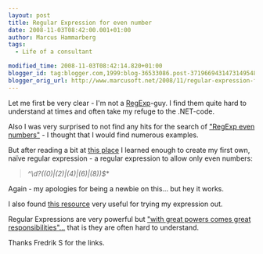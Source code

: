 ```yaml
---
layout: post
title: Regular Expression for even number
date: 2008-11-03T08:42:00.001+01:00
author: Marcus Hammarberg
tags:
  - Life of a consultant

modified_time: 2008-11-03T08:42:14.820+01:00
blogger_id: tag:blogger.com,1999:blog-36533086.post-3719669431473149548
blogger_orig_url: http://www.marcusoft.net/2008/11/regular-expression-for-even-number.html
---
```



Let me first be very clear - I'm not a
<a href="http://en.wikipedia.org/wiki/Regular_expression"
target="_blank">RegExp</a>-guy. I find them quite hard to understand at
times and often take my refuge to the .NET-code.

Also I was very surprised to not find any hits for the search of <a
href="http://www.google.co.uk/search?hl=en&amp;q=regexp+even+numbers&amp;sa=X&amp;oi=revisions_inline&amp;ct=unquoted-query-link"
target="_blank">"RegExp even numbers"</a> - I thought that I would find
numerous examples.

But after reading a bit at
<a href="http://www.15seconds.com/issue/010301.htm" target="_blank">this
place</a> I learned enough to create my first own, naïve regular
expression - a regular expression to allow only even numbers:

> **^\d*?((0)\|(2)\|(4)\|(6)\|(8))$** 

Again - my apologies for being a newbie on this... but hey it works.

I also found
<a href="http://www.jansfreeware.com/articles/regexpress.html"
target="_blank">this resource</a> very useful for trying my expression
out.

Regular Expressions are very powerful but
<a href="http://www.newsfromme.com/archives/2005_10_06.html"
target="_blank">"with great powers comes great responsibilities"...</a>
that is they are often hard to understand.

Thanks Fredrik S for the links.
